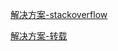 [解决方案-stackoverflow](https://stackoverflow.com/questions/36879823/error-wrapping-zmq-c-in-a-class-file)  
  
[解决方案-转载](https://www.coder.work/article/2756244)  
